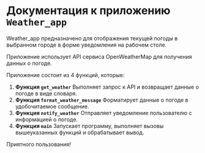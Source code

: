 # Документация к приложению `Weather_app`
Weather_app предназначено для отображения текущей погоды в выбранном городе в форме уведомления на рабочем столе.

Приложение использует API сервиса OpenWeatherMap для получения данных о погоде.

Приложение состоит из 4 функций, которые:
1. **Функция `get_weather`** Выполняет запрос к API и возвращает данные о погоде в виде словаря.
2. **Функция `format_weather_message`** Форматирует данные о погоде в удобочитаемое сообщение.
3. **Функция `notify_weather`** Отправляет уведомление пользователю с информацией о погоде.
4. **Функция `main`** Запускает программу, выполняет вызовы вышеуказанных функций и обрабатывает вывод.

Приятного пользования!